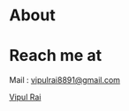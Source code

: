 # About

# Reach me at
Mail : vipulrai8891@gmail.com 

<script type="text/javascript" src="https://platform.linkedin.com/badges/js/profile.js" async defer></script>         

<div class="LI-profile-badge"  data-version="v1" data-size="large" data-locale="en_US" data-type="vertical" data-theme="dark" data-vanity="vipulrai"><a class="LI-simple-link" href='https://in.linkedin.com/in/vipulrai?trk=profile-badge'>Vipul Rai</a></div>

